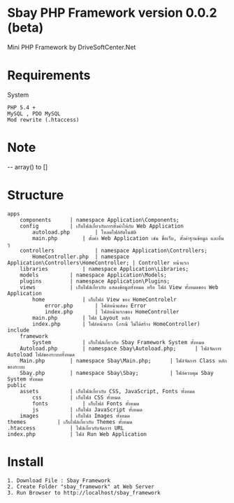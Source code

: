 # Sbay PHP Framework version 0.0.2 (beta)
Mini PHP Framework by DriveSoftCenter.Net

# Requirements
System

    PHP 5.4 + 
    MySQL , PDO MySQL
    Mod rewrite (.htaccess)

# Note
-- array() to []

# Structure

    apps 			
        components 		| namespace Application\Components;
        config 			| เก็บไฟล์เกี่ยวกับการตั้งค่าให้กับ Web Application
            autoload.php		| โหลดไฟล์อัตโนมัติ
            main.php		| ตั้งค่า Web Application เช่น ชื่อเว็บ, ตั้งค่าฐานข้อมูล และอื่น ๆ
        controllers 			| namespace Application\Controllers;
            HomeController.php	| namespace Application\Controllers\HomeController; | Controller หน้าแรก 
        libraries			| namespace Application\Libraries;
        models 			| namespace Application\Models;
        plugins			| namespace Application\Plugins;
        views			| เก็บไฟล์เกี่ยวกับ แสดงข้อมูลทั้งหมด หรือ ไฟล์ View ทั้งหมดของ Web Application
            home			| เก็บไฟล์ View ของ HomeControlelr
                error.php		| ไฟล์หน้าแสดง Error
                index.php		| ไฟล์หน้าแรกของ HomeController
            main.php		| ไฟล์ Layout หลัก
            index.php		| ไฟล์หน้าแรก (กรณี ไม่ได้สร้าง HomeController)
    include
        framework
            System			| เก็บไฟล์เกี่ยวกับ Sbay Framework System ทั้งหมด
        Autoload.php		| namespace Sbay\Autoload.php;		| ไฟล์จัดการ Autoload ไฟล์ของระบบทั้งหมด
        Main.php		| namespace Sbay\Main.php;		| ไฟล์จัดการ Class หลักของระบบ	
        Sbay.php		| namespace Sbay\Sbay;			| ไฟล์ควบคุม Sbay System ทั้งหมด
    public	
        assets			| เก็บไฟล์เกี่ยวกับ CSS, JavaScript, Fonts ทั้งหมด
            css			| เก็บไฟล์ CSS ทั้งหมด
            fonts			| เก็บไฟล์ Fonts ทั้งหมด
            js			| เก็บไฟล์ JavaScript ทั้งหมด
        images			| เก็บไฟล์ Images ทั้งหมด	
    themes			| เก็บไฟล์เกี่ยวกับ Themes ทั้งหมด
    .htaccess			| ไฟล์เกี่ยวกับจัดการ URL
    index.php			| ไฟล์ Run Web Application

# Install
    1. Download File : Sbay Framework 
    2. Create Folder "sbay_framework" at Web Server
    3. Run Browser to http://localhost/sbay_framework
